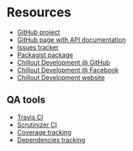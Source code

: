<!---
# This file is part of the ChillDev FileManager bundle.
#
# @author Rafał Wrzeszcz <rafal.wrzeszcz@wrzasq.pl>
# @copyright 2012 - 2013 © by Rafał Wrzeszcz - Wrzasq.pl.
# @version 0.1.2
# @since 0.0.1
# @package ChillDev\Bundle\FileManagerBundle
-->

# Resources

-   [GitHub project](https://github.com/chilloutdevelopment/ChillDevFileManagerBundle)
-   [GitHub page with API documentation](https://chilloutdevelopment.github.io/ChillDevFileManagerBundle)
-   [Issues tracker](https://github.com/chilloutdevelopment/ChillDevFileManagerBundle/issues)
-   [Packagist package](https://packagist.org/packages/chilldev/file-manager-bundle)
-   [Chillout Development @ GitHub](https://github.com/chilloutdevelopment)
-   [Chillout Development @ Facebook](http://www.facebook.com/chilldev)
-   [Chillout Development website](http://chilldev.pl/)

## QA tools

-   [Travis CI](https://travis-ci.org/chilloutdevelopment/ChillDevFileManagerBundle)
-   [Scrutinizer CI](https://scrutinizer-ci.com/g/chilloutdevelopment/ChillDevFileManagerBundle/)
-   [Coverage tracking](https://coveralls.io/r/chilloutdevelopment/ChillDevFileManagerBundle)
-   [Dependencies tracking](http://www.versioneye.com/user/projects/51d4906b0bad120002005386)
